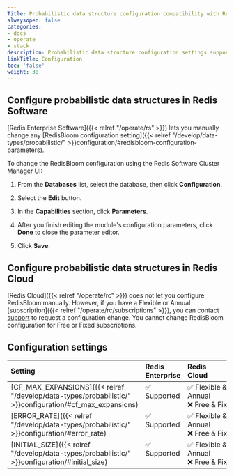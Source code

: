 ```yaml
---
Title: Probabilistic data structure configuration compatibility with Redis Enterprise
alwaysopen: false
categories:
- docs
- operate
- stack
description: Probabilistic data structure configuration settings supported by Redis Enterprise Software and Redis Cloud.
linkTitle: Configuration
toc: 'false'
weight: 30
---
```


## Configure probabilistic data structures in Redis Software

[Redis Enterprise Software]({{< relref "/operate/rs" >}}) lets you manually change any [RedisBloom configuration setting]({{< relref "/develop/data-types/probabilistic/" >}}configuration/#redisbloom-configuration-parameters).

To change the RedisBloom configuration using the Redis Software Cluster Manager UI:

  1. From the **Databases** list, select the database, then click **Configuration**.

  1. Select the **Edit** button.

  1. In the **Capabilities** section, click **Parameters**.

  1. After you finish editing the module's configuration parameters, click **Done** to close the parameter editor.

  1. Click **Save**.

## Configure probabilistic data structures in Redis Cloud

[Redis Cloud]({{< relref "/operate/rc" >}}) does not let you configure RedisBloom manually. However, if you have a Flexible or Annual [subscription]({{< relref "/operate/rc/subscriptions" >}}), you can contact [support](https://redis.com/company/support/) to request a configuration change. You cannot change RedisBloom configuration for Free or Fixed subscriptions.

## Configuration settings

| Setting | Redis<br />Enterprise | Redis<br />Cloud | Notes |
|:--------|:----------------------|:-----------------|:------|
| [CF_MAX_EXPANSIONS]({{< relref "/develop/data-types/probabilistic/" >}}configuration/#cf_max_expansions) | <span title="Supported">&#x2705; Supported</span><br /><span><br /></span> | <span title="Supported">&#x2705; Flexible & Annual</span><br /><span title="Not supported"><nobr>&#x274c; Free & Fixed</nobr></span> | Default: 32 |
| [ERROR_RATE]({{< relref "/develop/data-types/probabilistic/" >}}configuration/#error_rate) | <span title="Supported">&#x2705; Supported</span><br /><span><br /></span> | <span title="Supported">&#x2705; Flexible & Annual</span><br /><span title="Not supported"><nobr>&#x274c; Free & Fixed</nobr></span> | Default: 0.01 |
| [INITIAL_SIZE]({{< relref "/develop/data-types/probabilistic/" >}}configuration/#initial_size) | <span title="Supported">&#x2705; Supported</span><br /><span><br /></span> | <span title="Supported">&#x2705; Flexible & Annual</span><br /><span title="Not supported"><nobr>&#x274c; Free & Fixed</nobr></span> | Default: 100 |
